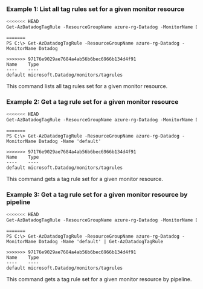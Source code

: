### Example 1: List all tag rules set for a given monitor resource
```powershell
<<<<<<< HEAD
Get-AzDatadogTagRule -ResourceGroupName azure-rg-Datadog -MonitorName Datadog
```

```output
=======
PS C:\> Get-AzDatadogTagRule -ResourceGroupName azure-rg-Datadog -MonitorName Datadog

>>>>>>> 97176e9029ae7684a4ab56b6bec6966b134d4f91
Name    Type
----    ----
default microsoft.Datadog/monitors/tagrules
```

This command lists all tag rules set for a given monitor resource.

### Example 2: Get a tag rule set for a given monitor resource
```powershell
<<<<<<< HEAD
Get-AzDatadogTagRule -ResourceGroupName azure-rg-Datadog -MonitorName Datadog -Name 'default'
```

```output
=======
PS C:\> Get-AzDatadogTagRule -ResourceGroupName azure-rg-Datadog -MonitorName Datadog -Name 'default'

>>>>>>> 97176e9029ae7684a4ab56b6bec6966b134d4f91
Name    Type
----    ----
default microsoft.Datadog/monitors/tagrules
```

This command gets a tag rule set for a given monitor resource.

### Example 3: Get a tag rule set for a given monitor resource by pipeline
```powershell
<<<<<<< HEAD
Get-AzDatadogTagRule -ResourceGroupName azure-rg-Datadog -MonitorName Datadog -Name 'default' | Get-AzDatadogTagRule
```

```output
=======
PS C:\> Get-AzDatadogTagRule -ResourceGroupName azure-rg-Datadog -MonitorName Datadog -Name 'default' | Get-AzDatadogTagRule

>>>>>>> 97176e9029ae7684a4ab56b6bec6966b134d4f91
Name    Type
----    ----
default microsoft.Datadog/monitors/tagrules
```

This command gets a tag rule set for a given monitor resource by pipeline.

